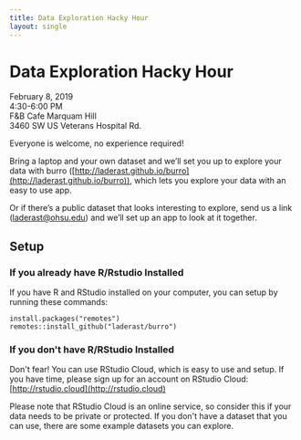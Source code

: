 ```yaml
---
title: Data Exploration Hacky Hour
layout: single
---
```


# Data Exploration Hacky Hour

February 8, 2019  
4:30-6:00 PM  
F&B Cafe Marquam Hill  
3460 SW US Veterans Hospital Rd.  

Everyone is welcome, no experience required!

Bring a laptop and your own dataset and we’ll set you up to explore your data with burro ([http://laderast.github.io/burro](http://laderast.github.io/burro)), which lets you explore your data with an easy to use app. 

Or if there’s a public dataset that looks interesting to explore, send us a link (laderast@ohsu.edu) and we’ll set up an app to look at it together. 

## Setup

### If you already have R/Rstudio Installed

If you have R and RStudio installed on your computer, you can setup by running these commands:

```
install.packages("remotes")
remotes::install_github("laderast/burro")
```

### If you don't have R/RStudio Installed

Don't fear! You can use RStudio Cloud, which is easy to use and setup. If you have time, please sign up for an account on RStudio Cloud: [http://rstudio.cloud](http://rstudio.cloud)

Please note that RStudio Cloud is an online service, so consider this if your data needs to be private or protected. If you don't have a dataset that you can use, there are some example datasets you can explore.

